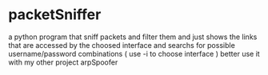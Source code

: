 # packetSniffer
a python program that sniff packets and filter them and just shows the links that are accessed by the choosed interface and searchs for possible username/password combinations ( use -i to choose interface ) better use it with my other project arpSpoofer 

